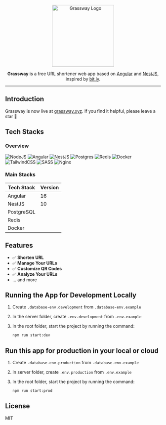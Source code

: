 <p align="center">
  <a href="https://grassway.xyz" target="_blank">
    <img 
      src="https://grassway.xyz/assets/images/grassway-logo.png" 
      width="200" 
      alt="Grassway Logo"
    />
  </a>
</p>

<p align="center">
  <b>Grassway</b> is a free URL shortener web app based on <a href="https://angular.io" target="_blank">Angular</a> and <a href="https://nestjs.com/" target="_blank">NestJS</a>, inspired by <a href="https://bit.ly" target="_blank">bit.ly</a>.
</p>

<hr/>

## Introduction
Grassway is now live at <a href="https://grassway.xyz" target="_blank">grassway.xyz</a>. If you find it helpful, please leave a star 🌟

## Tech Stacks
### Overview
![NodeJS](https://img.shields.io/badge/node.js-6DA55F?style=for-the-badge&logo=node.js&logoColor=white)
![Angular](https://img.shields.io/badge/angular-%23DD0031.svg?style=for-the-badge&logo=angular&logoColor=white)
![NestJS](https://img.shields.io/badge/nestjs-%23E0234E.svg?style=for-the-badge&logo=nestjs&logoColor=white)
![Postgres](https://img.shields.io/badge/postgres-%23316192.svg?style=for-the-badge&logo=postgresql&logoColor=white)
![Redis](https://img.shields.io/badge/redis-%23DD0031.svg?style=for-the-badge&logo=redis&logoColor=white)
![Docker](https://img.shields.io/badge/docker-%230db7ed.svg?style=for-the-badge&logo=docker&logoColor=white)
![TailwindCSS](https://img.shields.io/badge/tailwindcss-%2338B2AC.svg?style=for-the-badge&logo=tailwind-css&logoColor=white)
![SASS](https://img.shields.io/badge/SASS-hotpink.svg?style=for-the-badge&logo=SASS&logoColor=white)
![Nginx](https://img.shields.io/badge/nginx-%23009639.svg?style=for-the-badge&logo=nginx&logoColor=white)

### Main Stacks
<table>
  <thead>
    <tr>
      <th>Tech Stack</th>
      <th>Version</th>
    </tr>
  </thead>
  <tbody>
    <tr>
      <td>Angular</td>
      <td>16</td>
    </tr>
    <tr>
      <td>NestJS</td>
      <td>10</td>
    </tr>
    <tr>
      <td>PostgreSQL</td>
      <td></td>
    </tr>
    <tr>
      <td>Redis</td>
      <td></td>
    </tr>
    <tr>
      <td>Docker</td>
      <td></td>
    </tr>
  </tbody>
</table>

## Features
- ✅ **Shorten URL** 
- ✅ **Manage Your URLs** 
- ✅ **Customize QR Codes** 
- ✅ **Analyze Your URLs** 
- ... and more 

## Running the App for Development Locally
1. Create `.database-env.development` from `.database-env.example`
2. In the server folder, create `.env.development` from `.env.example`
3. In the root folder, start the project by running the command:

   ```sh
   npm run start:dev
   ```
  
## Run this app for production in your local or cloud
1. Create `.database-env.production` from `.database-env.example`
2. In server folder, create `.env.production` from `.env.example`
3. In the root folder, start the project by running the command:

   ```sh
   npm run start:prod
   ```

## License
MIT
